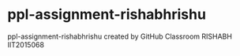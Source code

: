 # ppl-assignment-rishabhrishu
ppl-assignment-rishabhrishu created by GitHub Classroom
RISHABH 
IIT2015068
